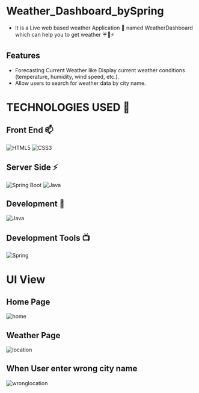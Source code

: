 # Weather_Dashboard_bySpring



- It is a Live web based weather Application 🔅 named WeatherDashboard which can help you to get weather ☔🌟⚡

## Features

- Forecasting Current Weather like Display current weather conditions (temperature, humidity, wind speed, etc.).
- Allow users to search for weather data by city name.
  
# TECHNOLOGIES USED 📌

## Front End 📫

![HTML5](https://img.shields.io/static/v1?style=for-the-badge&message=HTML5&color=E34F26&logo=HTML5&logoColor=FFFFFF&label=)
![CSS3](https://img.shields.io/static/v1?style=for-the-badge&message=CSS3&color=1572B6&logo=CSS3&logoColor=FFFFFF&label=)


## Server Side ⚡

![Spring Boot](https://img.shields.io/static/v1?style=for-the-badge&message=Spring+Boot&color=6DB33F&logo=Spring+Boot&logoColor=FFFFFF&label=)
![Java](https://img.shields.io/static/v1?style=for-the-badge&message=Java&color=007396&logo=Java&logoColor=FFFFFF&label=)

## Development 🔭

![Java](https://img.shields.io/static/v1?style=for-the-badge&message=Open+JDK+14&color=007396&label=)

## Development Tools 📺

![Spring](https://img.shields.io/static/v1?style=for-the-badge&message=Spring+Tool+Suit&color=6DB33F&logo=Spring&logoColor=FFFFFF&label=)


# UI View

## Home Page
![home](https://github.com/user-attachments/assets/ad3b0498-482c-4427-aeec-af160eb6647a)


## Weather Page
![location](https://github.com/user-attachments/assets/d5c1a56b-9150-4a8f-8a21-fe01934908dc)


## When User enter wrong city name
![wronglocation](https://github.com/user-attachments/assets/15379a60-9672-4c26-b679-84f3cf3a6cc6)




